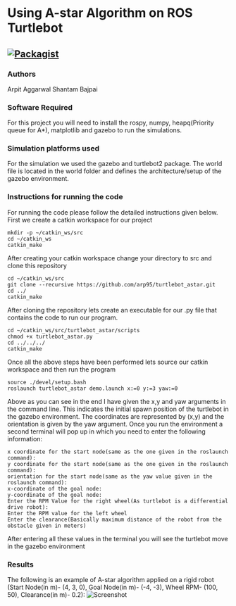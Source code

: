 # Using A-star Algorithm on ROS Turtlebot

[![Packagist](https://img.shields.io/packagist/l/doctrine/orm.svg)](LICENSE.md)
---


### Authors
Arpit Aggarwal Shantam Bajpai

### Software Required
For this project you will need to install the rospy, numpy, heapq(Priority queue for A*), matplotlib and gazebo to run the simulations.

### Simulation platforms used
For the simulation we used the gazebo and turtlebot2 package. The world file is located in the world folder and defines the architecture/setup of the gazebo environment.

### Instructions for running the code
For running the code please follow the detailed instructions given below.
First we create a catkin workspace for our project
```
mkdir -p ~/catkin_ws/src
cd ~/catkin_ws
catkin_make
```
After creating your catkin workspace change your directory to src and clone this repository
```
cd ~/catkin_ws/src
git clone --recursive https://github.com/arp95/turtlebot_astar.git
cd ../
catkin_make
```
After cloning the repository lets create an executable for our .py file that contains the code to run our program.
```
cd ~/catkin_ws/src/turtlebot_astar/scripts
chmod +x turtlebot_astar.py
cd ../../../
catkin_make
```
Once all the above steps have been performed lets source our catkin workspace and then run the program
```
source ./devel/setup.bash
roslaunch turtlebot_astar demo.launch x:=0 y:=3 yaw:=0
```
Above as you can see in the end I have given the x,y and yaw arguments in the command line. This indicates the initial spawn position of the turtlebot in the gazebo environment. The coordinates are represented by (x,y) and the orientation is given by the yaw argument.
Once you run the environment a second terminal will pop up in which you need to enter the following information:

```
x coordinate for the start node(same as the one given in the roslaunch command):
y coordinate for the start node(same as the one given in the roslaunch command):
orientation for the start node(same as the yaw value given in the roslaunch command):
x-coordinate of the goal node:
y-coordinate of the goal node:
Enter the RPM Value for the right wheel(As turtlebot is a differential drive robot):
Enter the RPM value for the left wheel
Enter the clearance(Basically maximum distance of the robot from the obstacle given in meters)
```
After entering all these values in the terminal you will see the turtlebot move in the gazebo environment

### Results
The following is an example of A-star algorithm applied on a rigid robot (Start Node(in m)- (4, 3, 0), Goal Node(in m)- (-4, -3), Wheel RPM- (100, 50), Clearance(in m)- 0.2):
![Screenshot](output.png)
